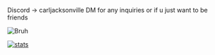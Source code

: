 Discord -> carljacksonville
DM for any inquiries or if u just want to be friends

![Bruh](https://media.tenor.com/Fhg7SnBUCcEAAAAi/cat-dance.gif)

[![stats](https://github-readme-stats.vercel.app/api?username=0x9u)](https://github.com/anuraghazra/github-readme-stats)
